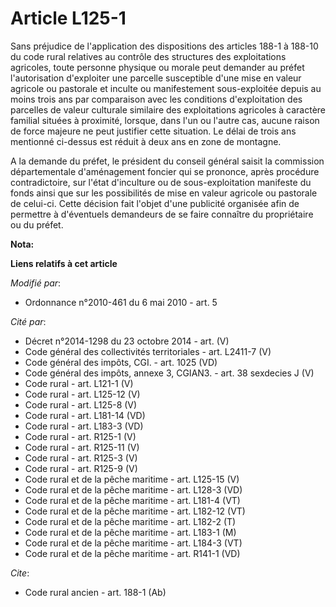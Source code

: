 # Article L125-1

Sans préjudice de l'application des dispositions des articles 188-1 à 188-10 du code rural relatives au contrôle des
structures des exploitations agricoles, toute personne physique ou morale peut demander au préfet l'autorisation d'exploiter
une parcelle susceptible d'une mise en valeur agricole ou pastorale et inculte ou manifestement sous-exploitée depuis au
moins trois ans par comparaison avec les conditions d'exploitation des parcelles de valeur culturale similaire des
exploitations agricoles à caractère familial situées à proximité, lorsque, dans l'un ou l'autre cas, aucune raison de force
majeure ne peut justifier cette situation. Le délai de trois ans mentionné ci-dessus est réduit à deux ans en zone de
montagne.

A la demande du préfet, le président du conseil général saisit la commission départementale d'aménagement foncier qui se
prononce, après procédure contradictoire, sur l'état d'inculture ou de sous-exploitation manifeste du fonds ainsi que sur les
possibilités de mise en valeur agricole ou pastorale de celui-ci. Cette décision fait l'objet d'une publicité organisée afin
de permettre à d'éventuels demandeurs de se faire connaître du propriétaire ou du préfet.

**Nota:**



**Liens relatifs à cet article**

_Modifié par_:

  - Ordonnance n°2010-461 du 6 mai 2010 - art. 5

_Cité par_:

  - Décret n°2014-1298 du 23 octobre 2014 - art. (V)
  - Code général des collectivités territoriales - art. L2411-7 (V)
  - Code général des impôts, CGI. - art. 1025 (VD)
  - Code général des impôts, annexe 3, CGIAN3. - art. 38 sexdecies J (V)
  - Code rural - art. L121-1 (V)
  - Code rural - art. L125-12 (V)
  - Code rural - art. L125-8 (V)
  - Code rural - art. L181-14 (VD)
  - Code rural - art. L183-3 (VD)
  - Code rural - art. R125-1 (V)
  - Code rural - art. R125-11 (V)
  - Code rural - art. R125-3 (V)
  - Code rural - art. R125-9 (V)
  - Code rural et de la pêche maritime - art. L125-15 (V)
  - Code rural et de la pêche maritime - art. L128-3 (VD)
  - Code rural et de la pêche maritime - art. L181-4 (VT)
  - Code rural et de la pêche maritime - art. L182-12 (VT)
  - Code rural et de la pêche maritime - art. L182-2 (T)
  - Code rural et de la pêche maritime - art. L183-1 (M)
  - Code rural et de la pêche maritime - art. L184-3 (VT)
  - Code rural et de la pêche maritime - art. R141-1 (VD)

_Cite_:

  - Code rural ancien - art. 188-1 (Ab)
